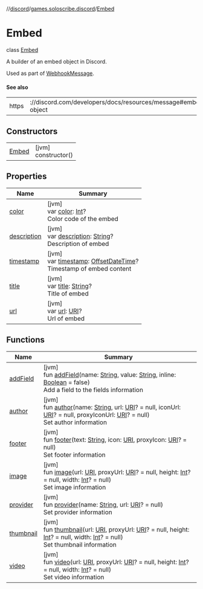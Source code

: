 //[discord](../../../index.md)/[games.soloscribe.discord](../index.md)/[Embed](index.md)

# Embed

class [Embed](index.md)

A builder of an embed object in Discord.

Used as part of [WebhookMessage](../-webhook-message/index.md).

#### See also

| | |
|---|---|
| https | ://discord.com/developers/docs/resources/message#embed-object |

## Constructors

| | |
|---|---|
| [Embed](-embed.md) | [jvm]<br>constructor() |

## Properties

| Name | Summary |
|---|---|
| [color](color.md) | [jvm]<br>var [color](color.md): [Int](https://kotlinlang.org/api/latest/jvm/stdlib/kotlin-stdlib/kotlin/-int/index.html)?<br>Color code of the embed |
| [description](description.md) | [jvm]<br>var [description](description.md): [String](https://kotlinlang.org/api/latest/jvm/stdlib/kotlin-stdlib/kotlin/-string/index.html)?<br>Description of embed |
| [timestamp](timestamp.md) | [jvm]<br>var [timestamp](timestamp.md): [OffsetDateTime](https://docs.oracle.com/javase/8/docs/api/java/time/OffsetDateTime.html)?<br>Timestamp of embed content |
| [title](title.md) | [jvm]<br>var [title](title.md): [String](https://kotlinlang.org/api/latest/jvm/stdlib/kotlin-stdlib/kotlin/-string/index.html)?<br>Title of embed |
| [url](url.md) | [jvm]<br>var [url](url.md): [URI](https://docs.oracle.com/javase/8/docs/api/java/net/URI.html)?<br>Url of embed |

## Functions

| Name | Summary |
|---|---|
| [addField](add-field.md) | [jvm]<br>fun [addField](add-field.md)(name: [String](https://kotlinlang.org/api/latest/jvm/stdlib/kotlin-stdlib/kotlin/-string/index.html), value: [String](https://kotlinlang.org/api/latest/jvm/stdlib/kotlin-stdlib/kotlin/-string/index.html), inline: [Boolean](https://kotlinlang.org/api/latest/jvm/stdlib/kotlin-stdlib/kotlin/-boolean/index.html) = false)<br>Add a field to the fields information |
| [author](author.md) | [jvm]<br>fun [author](author.md)(name: [String](https://kotlinlang.org/api/latest/jvm/stdlib/kotlin-stdlib/kotlin/-string/index.html), url: [URI](https://docs.oracle.com/javase/8/docs/api/java/net/URI.html)? = null, iconUrl: [URI](https://docs.oracle.com/javase/8/docs/api/java/net/URI.html)? = null, proxyIconUrl: [URI](https://docs.oracle.com/javase/8/docs/api/java/net/URI.html)? = null)<br>Set author information |
| [footer](footer.md) | [jvm]<br>fun [footer](footer.md)(text: [String](https://kotlinlang.org/api/latest/jvm/stdlib/kotlin-stdlib/kotlin/-string/index.html), icon: [URI](https://docs.oracle.com/javase/8/docs/api/java/net/URI.html), proxyIcon: [URI](https://docs.oracle.com/javase/8/docs/api/java/net/URI.html)? = null)<br>Set footer information |
| [image](image.md) | [jvm]<br>fun [image](image.md)(url: [URI](https://docs.oracle.com/javase/8/docs/api/java/net/URI.html), proxyUrl: [URI](https://docs.oracle.com/javase/8/docs/api/java/net/URI.html)? = null, height: [Int](https://kotlinlang.org/api/latest/jvm/stdlib/kotlin-stdlib/kotlin/-int/index.html)? = null, width: [Int](https://kotlinlang.org/api/latest/jvm/stdlib/kotlin-stdlib/kotlin/-int/index.html)? = null)<br>Set image information |
| [provider](provider.md) | [jvm]<br>fun [provider](provider.md)(name: [String](https://kotlinlang.org/api/latest/jvm/stdlib/kotlin-stdlib/kotlin/-string/index.html), url: [URI](https://docs.oracle.com/javase/8/docs/api/java/net/URI.html)? = null)<br>Set provider information |
| [thumbnail](thumbnail.md) | [jvm]<br>fun [thumbnail](thumbnail.md)(url: [URI](https://docs.oracle.com/javase/8/docs/api/java/net/URI.html), proxyUrl: [URI](https://docs.oracle.com/javase/8/docs/api/java/net/URI.html)? = null, height: [Int](https://kotlinlang.org/api/latest/jvm/stdlib/kotlin-stdlib/kotlin/-int/index.html)? = null, width: [Int](https://kotlinlang.org/api/latest/jvm/stdlib/kotlin-stdlib/kotlin/-int/index.html)? = null)<br>Set thumbnail information |
| [video](video.md) | [jvm]<br>fun [video](video.md)(url: [URI](https://docs.oracle.com/javase/8/docs/api/java/net/URI.html), proxyUrl: [URI](https://docs.oracle.com/javase/8/docs/api/java/net/URI.html)? = null, height: [Int](https://kotlinlang.org/api/latest/jvm/stdlib/kotlin-stdlib/kotlin/-int/index.html)? = null, width: [Int](https://kotlinlang.org/api/latest/jvm/stdlib/kotlin-stdlib/kotlin/-int/index.html)? = null)<br>Set video information |
